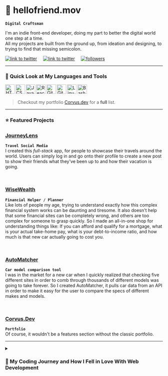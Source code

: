 # 🤖 hellofriend.mov

**`Digital Craftsman`**

I'm an indie front-end developer, doing my part to better the digital world one step at a time.<br>
All my projects are built from the ground up, from ideation and designing, to trying to find that missing semicolon.

   <p align="left">
	   <a target="_blank" href="https://www.linkedin.com/in/giovanni-squillace-42813a22b/">
		   <img  alt="link to twitter" title="Follow me on Twitter" src="https://custom-icon-badges.demolab.com/badge/-LinkedIn-1c82ef?style=for-the-badge&logo=icons8-linkedin737373"/></a>
	   &nbsp;&nbsp;&nbsp;
	   <a target="_blank" href="https://twitter.com/Corvus_JSDev">
		   <img alt="link to twitter" title="Follow me on Twitter" src="https://custom-icon-badges.demolab.com/badge/-Twitter-5ab0f7?style=for-the-badge&logo=icons8-twitterx2"/></a>
	   &nbsp;&nbsp;&nbsp;
	   <a target="_blank" href="https://github.com/Corvus-JSDev?tab=followers">
		   <img alt="followers" title="Follow me on GitHub" src="https://custom-icon-badges.demolab.com/badge/-Follow_Me-3b4042?style=for-the-badge&logo=github"/></a> 
   </p>

---

### 🔨 Quick Look at My Languages and Tools

<img align="left" alt="HTML" width="30px" title="Advanced HTML and CSS" src="https://cdn.jsdelivr.net/gh/devicons/devicon/icons/html5/html5-plain.svg" />
 
<img align="left" alt="CSS" width="30px" title="Advanced HTML and CSS" src="https://cdn.jsdelivr.net/gh/devicons/devicon/icons/css3/css3-plain.svg" />

<img align="left" alt="JavaScript" width="30px" title="JavaScript" src="https://cdn.jsdelivr.net/gh/devicons/devicon/icons/javascript/javascript-plain.svg" />

<img align="left" alt="React" width="30px" title="React.js" src="https://cdn.jsdelivr.net/gh/devicons/devicon/icons/react/react-original.svg" />

<img align="left" alt="Git" width="30px" title="Git" src="https://cdn.jsdelivr.net/gh/devicons/devicon/icons/git/git-original.svg" />

<img align="left" alt="GitHub" width="30px" title="GitHub" src="https://cdn.jsdelivr.net/gh/devicons/devicon/icons/github/github-original.svg" />

<img align="left" alt="Linux" width="30px" title="Linux and it's CLI" src="https://cdn.jsdelivr.net/gh/devicons/devicon/icons/linux/linux-original.svg" />

<img align="left" alt="Bash" width="30px" title="Basic Bash Scripting" src="https://cdn.jsdelivr.net/gh/devicons/devicon/icons/bash/bash-original.svg" />

<br> <br>

> Checkout my portfolio [Corvus.dev](https://www.corvus.dev#skills) for a **full** list.



---

### ⭐ Featured Projects

### <a href="https://github.com/Corvus-JSDev/JourneyLens/tree/main">JourneyLens</a>

**`Travel Social Media`** <br>
I created this *full-stack* app, for people to showcase their travels around the world. Users can simply log in and go onto their profile to create a new post to show their friends what they've been up to and how their vacation is going.

<br>

### <a href="https://github.com/Corvus-JSDev/WiseWealth">WiseWealth</a> 

**`Financial Helper / Planner`** <br>
Like lots of people my age, trying to understand exactly how this complex financial system works can be daunting and tiresome. It also doesn't help that some financial sites can be completely wrong, and others are too complex for someone to grasp quickly. So I made an all-in-one shop for understanding things like: If you can afford and qualify for a mortgage, what is your actual take-home pay, what is your debt-to-income ratio, and how much is that new car actually going to cost you.

<br>

### <a href="https://github.com/Corvus-JSDev/AutoMatcher">AutoMatcher</a> 


**`Car model comparison tool`** <br>
I was in the market for a new car when I quickly realized that checking five different sites in order to comb through thousands of different models was going to take forever. So I created AutoMatcher, it pulls car data from an API in order to make it easy for the user to compare the specs of different makes and models.

<br>

### <a href="https://giovanni-squillace-portfolio.netlify.app/">Corvus.Dev</a>

**`Portfolio`** <br>
Of course, it wouldn't be a features section without the classic portfolio.

---

<details>
<summary> <h3>🧭 My Coding Journey and How I Fell in Love With Web Development</h3> </summary>
I started getting into programming when I was 12 years old, when my cousin gave me his old Raspberry Pi. At the time, I had no idea what it was or what I could do with it, but I knew I loved it. So, like any kid, I searched YouTube for hours to try and find a use for it, but all I could find were super-complex servers and crypto miners. Little did I realize, this would be the kindle that created an inferno. Eventually, I found a tutorial that connected some LEDs and used code to make pretty flashing colors. The language was Python, which was my first ever coding experience. It went horrible, as you could imagine. Giving a 12-year-old a language he's never touched and jumping into a whole new ecosystem that - as of 3 days ago - he didn't even know existed, maybe wasn't the best decision. But this beautiful disaster was the start of a long-running obsession. 
<br> <br>
I've been fortunate enough to play around with lots of different things, from photography, video editing, 3D art, sports, and game development, to even planning on opening my own restaurant, but none of them were ever truly satisfying. Ever since I got those LEDs to flash on and off, programming has always been in the back of my mind, and I knew that coding was what I wanted to do. There was just one bug. I couldn't go from a backyard script kiddie to a robotics software engineer. That's when I discovered web development. This path could give me the professional experience and skills that I couldn't get from any online bootcamp, and I'd be doing what I loved - creating tangible things people could interact with. 
</details>
















